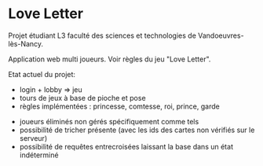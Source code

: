 # Love Letter

Projet étudiant L3 faculté des sciences et technologies de Vandoeuvres-lès-Nancy.

Application web multi joueurs.
Voir règles du jeu "Love Letter".


Etat actuel du projet:
+ login + lobby => jeu
+ tours de jeux à base de pioche et pose
+ règles implémentées : princesse, comtesse, roi, prince, garde

- joueurs éliminés non gérés spécifiquement comme tels
- possibilité de tricher présente (avec les ids des cartes non vérifiés sur le serveur)
- possibilité de requêtes entrecroisées laissant la base dans un état indéterminé

